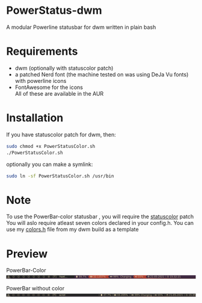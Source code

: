 # PowerStatus-dwm
 A modular Powerline statusbar for dwm written in plain bash

# Requirements
* dwm (optionally with statuscolor patch)
* a patched Nerd font (the machine tested on was using DeJa Vu fonts) with powerline icons   
* FontAwesome for the icons   
All of these are available in the AUR

# Installation
If you have statuscolor patch for dwm, then:   
```bash
sudo chmod +x PowerStatusColor.sh
./PowerStatusColor.sh 
```
optionally you can make a symlink:   
```bash
sudo ln -sf PowerStatusColor.sh /usr/bin
```

# Note
To use the PowerBar-color statusbar , you will require the [statuscolor](https://dwm.suckless.org/patches/statuscolors) patch   
You will aslo require atleast seven colors declared in your config.h. You can use my [colors.h](https://github.com/AlephaNull/Suckless-Programs/blob/main/dwm/colors.h) file from my dwm build as a template


# Preview

PowerBar-Color   
![powerbar-color](img/powerbar-color.png)   

PowerBar without color   
![powerbar-no-color](img/powerbar.png)   

